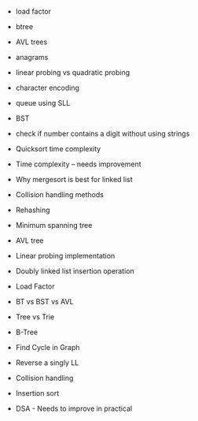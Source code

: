 - load factor
- btree
- AVL trees
- anagrams
- linear probing vs quadratic probing
- character encoding
- queue using SLL
- BST
- check if number contains a digit without using strings

- Quicksort time complexity
- Time complexity – needs improvement
- Why mergesort is best for linked list
- Collision handling methods
- Rehashing
- Minimum spanning tree
- AVL tree
- Linear probing implementation
- Doubly linked list insertion operation

- Load Factor
- BT vs BST vs AVL
- Tree vs Trie
- B-Tree
- Find Cycle in Graph

- Reverse a singly LL
- Collision handling
- Insertion sort

- DSA - Needs to improve in practical
